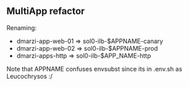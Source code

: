 
## MultiApp refactor

Renaming:

* dmarzi-app-web-01 => sol0-ilb-$APPNAME-canary
* dmarzi-app-web-02 => sol0-ilb-$APPNAME-prod
* dmarzi-apps-http  => sol0-ilb-$APP_NAME-http

Note that APPNAME confuses envsubst since its in .env.sh as Leucochrysos :/
